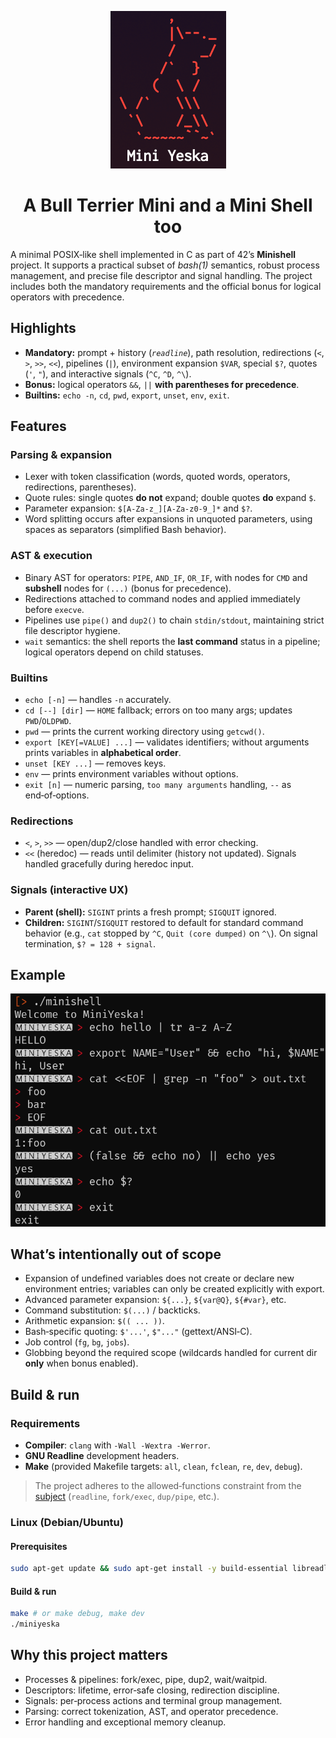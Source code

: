 <p align="center">
	<img src="doc/logo.png" alt="miniyeska - a bullterrier mini and a mini shell too">
	<br /> <h1 align="center">A Bull Terrier Mini and a Mini Shell too</h1>
</p>

A minimal POSIX‑like shell implemented in C as part of 42’s **Minishell** project. It supports a practical subset of <i>bash(1)</i> semantics, robust process management, and precise file descriptor and signal handling. The project includes both the mandatory requirements and the official bonus for logical operators with precedence.

## Highlights

* **Mandatory:** prompt + history (_``readline``_), path resolution, redirections (`<`, `>`, `>>`, `<<`), pipelines (`|`), environment expansion `$VAR`, special `$?`, quotes (`'`, `"`), and interactive signals (`^C`, `^D`, `^\`).
* **Bonus:** logical operators `&&`, `||` **with parentheses for precedence**.
* **Builtins:** `echo -n`, `cd`, `pwd`, `export`, `unset`, `env`, `exit`.

## Features

### Parsing & expansion

* Lexer with token classification (words, quoted words, operators, redirections, parentheses).
* Quote rules: single quotes **do not** expand; double quotes **do** expand `$`.
* Parameter expansion: `$[A-Za-z_][A-Za-z0-9_]*` and `$?`.
* Word splitting occurs after expansions in unquoted parameters, using spaces as separators (simplified Bash behavior).

### AST & execution

* Binary AST for operators: `PIPE`, `AND_IF`, `OR_IF`, with nodes for `CMD` and **subshell** nodes for `(...)` (bonus for precedence).
* Redirections attached to command nodes and applied immediately before `execve`.
* Pipelines use `pipe()` and `dup2()` to chain `stdin/stdout`, maintaining strict file descriptor hygiene.
* `wait` semantics: the shell reports the **last command** status in a pipeline; logical operators depend on child statuses.

### Builtins

* `echo [-n]` — handles `-n` accurately.
* `cd [--] [dir]` — `HOME` fallback; errors on too many args; updates `PWD`/`OLDPWD`.
* `pwd` — prints the current working directory using `getcwd()`.
* `export [KEY[=VALUE] ...]` — validates identifiers; without arguments prints variables in **alphabetical order**.
* `unset [KEY ...]` — removes keys.
* `env` — prints environment variables without options.
* `exit [n]` — numeric parsing, `too many arguments` handling, `--` as end‑of‑options.

### Redirections

* `<`, `>`, `>>` — open/dup2/close handled with error checking.
* `<<` (heredoc) — reads until delimiter (history not updated). Signals handled gracefully during heredoc input.

### Signals (interactive UX)

* **Parent (shell):** `SIGINT` prints a fresh prompt; `SIGQUIT` ignored.
* **Children:** `SIGINT`/`SIGQUIT` restored to default for standard command behavior (e.g., `cat` stopped by `^C`, `Quit (core dumped)` on `^\`). On signal termination, `$? = 128 + signal`.

## Example

<p align="center">
	<img src="doc/example1.png" alt="miniyeska example: cmd execution, pipes, export, heredoc, redirections, logical operators">
</p>

## What’s intentionally out of scope

* Expansion of undefined variables does not create or declare new environment entries; variables can only be created explicitly with export.
* Advanced parameter expansion: `${...}`, `${var@Q}`, `${#var}`, etc.
* Command substitution: `$(...)` / backticks.
* Arithmetic expansion: `$(( ... ))`.
* Bash‑specific quoting: `$'...'`, `$"..."` (gettext/ANSI‑C).
* Job control (`fg`, `bg`, `jobs`).
* Globbing beyond the required scope (wildcards handled for current dir **only** when bonus enabled).


## Build & run

### Requirements

* **Compiler**: `clang` with `-Wall -Wextra -Werror`.
* **GNU Readline** development headers.
* **Make** (provided Makefile targets: `all`, `clean`, `fclean`, `re`, `dev`, `debug`).

> The project adheres to the allowed‑functions constraint from the [subject]("https://cdn.intra.42.fr/pdf/pdf/135352/es.subject.pdf") (`readline`, `fork/exec`, `dup/pipe`, etc.).

### Linux (Debian/Ubuntu)

#### Prerequisites
```bash
sudo apt-get update && sudo apt-get install -y build-essential libreadline-dev
```
#### Build & run
```bash
make # or make debug, make dev
./miniyeska
```

## Why this project matters

* Processes & pipelines: fork/exec, pipe, dup2, wait/waitpid.
* Descriptors: lifetime, error‑safe closing, redirection discipline.
* Signals: per‑process actions and terminal group management.
* Parsing: correct tokenization, AST, and operator precedence.
* Error handling and exceptional memory cleanup.

